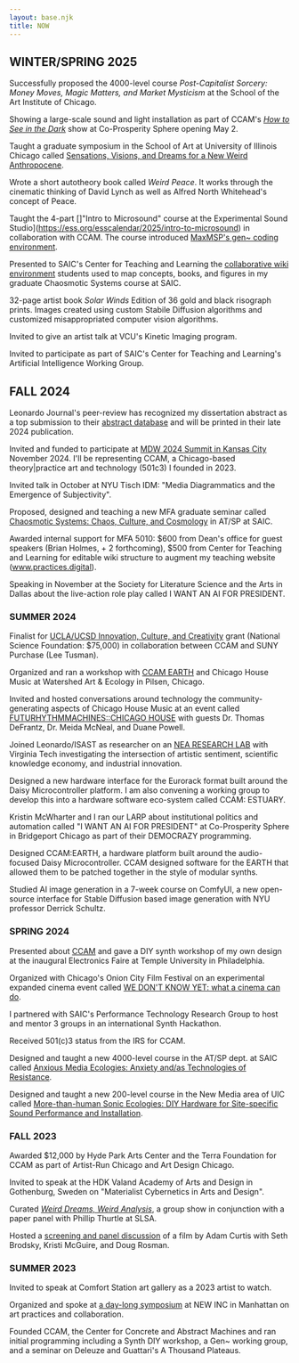 ```yaml
---
layout: base.njk
title: NOW
---
```


<!-- I am on the job market for both academic jobs (full-time tenure-track || visiting assistant professor) as well as non-academic curatorial and arts organizational positions! I'm happy to talk with hiring committees or
receive recommendations for jobs that will support my work. -->

## WINTER/SPRING 2025

Successfully proposed the 4000-level course _Post-Capitalist Sorcery: Money Moves, Magic Matters, and Market Mysticism_ at the School of the Art Institute of Chicago.

Showing a large-scale sound and light installation as part of CCAM's [_How to See in the Dark_](https://ccam.world/projects/how-to-see-in-the-dark/#user-content-fn-17) show at Co-Prosperity Sphere opening May 2.

Taught a graduate symposium in the School of Art at University of Illinois Chicago called [Sensations, Visions, and Dreams for a New Weird Anthropocene](https://practices.digital/uic/art520/schedule/).

Wrote a short autotheory book called _Weird Peace_. It works through the cinematic thinking of David Lynch as well as Alfred North Whitehead's concept of Peace.

Taught the 4-part []"Intro to Microsound" course at the Experimental Sound Studio](https://ess.org/esscalendar/2025/intro-to-microsound) in collaboration with CCAM. The course introduced [MaxMSP's gen~ coding environment](https://docs.cycling74.com/legacy/max8/vignettes/gen_topic).

Presented to SAIC's Center for Teaching and Learning the [collaborative wiki environment](https://diagrammatic.media/chaosmotic-systems-wiki/) students used to map concepts, books, and figures in my graduate Chaosmotic Systems course at SAIC.

32-page artist book _Solar Winds_ Edition of 36 gold and black risograph prints. Images created using custom Stabile Diffusion algorithms and customized misappropriated computer vision algorithms.

Invited to give an artist talk at VCU's Kinetic Imaging program.

Invited to participate as part of SAIC's Center for Teaching and Learning's Artificial Intelligence Working Group.

## FALL 2024

Leonardo Journal's peer-review has recognized my dissertation abstract as a top submission to their [abstract database](https://leonardo.info/graduate-abstracts?gad_source=1&gclid=CjwKCAjwl6-3BhBWEiwApN6_kn8blU9qdZp0qEBIsouYt4SSTRcvjpxzVoBjVI4HgpV_U5gTUt3VixoCOkUQAvD_BwE) and will be printed in their late 2024 publication.

Invited and funded to participate at [MDW 2024 Summit in Kansas City](https://mdw.art/summit) November 2024. I'll be representing CCAM, a Chicago-based theory|practice art and technology (501c3) I founded in 2023.

Invited talk in October at NYU Tisch IDM: "Media Diagrammatics and the Emergence of Subjectivity".

Proposed, designed and teaching a new MFA graduate seminar called [Chaosmotic Systems: Chaos, Culture, and Cosmology](https://practices.digital/saic/mfa5010/) in AT/SP at SAIC.

Awarded internal support for MFA 5010: $600 from Dean's office for guest speakers (Brian Holmes, + 2 forthcoming), $500 from Center for Teaching and Learning for editable wiki structure to augment my teaching website (www.practices.digital).

Speaking in November at the Society for Literature Science and the Arts in Dallas about the live-action role play called I WANT AN AI FOR PRESIDENT.

### SUMMER 2024

Finalist for [UCLA/UCSD Innovation, Culture, and Creativity](https://icc.ucla.edu/invited-workshop-concepts/) grant (National Science Foundation: $75,000) in collaboration between CCAM and SUNY Purchase (Lee Tusman).

Organized and ran a workshop with [CCAM EARTH](https://ccam.world/resources/ccam-earth) and Chicago House Music at Watershed Art & Ecology in Pilsen, Chicago.

Invited and hosted conversations around technology the community-generating aspects of Chicago House Music at an event called [FUTURHYTHMMACHINES::CHICAGO HOUSE](https://ccam.world/programs/24-5-10-future-rhythm-machines-chicago-house/) with guests Dr. Thomas DeFrantz, Dr. Meida McNeal, and Duane Powell.

Joined Leonardo/ISAST as researcher on an [NEA RESEARCH LAB](https://www.arts.gov/initiatives/nea-research-labs/all-nea-research-labs#VPI) with Virginia Tech investigating the intersection of artistic sentiment, scientific knowledge economy, and industrial innovation.

Designed a new hardware interface for the Eurorack format built around the Daisy Microcontroller platform. I am also convening a working group to develop this into a hardware software eco-system called CCAM: ESTUARY.

Kristin McWharter and I ran our LARP about institutional politics and automation called "I WANT AN AI FOR PRESIDENT" at Co-Prosperity Sphere in Bridgeport Chicago as part of their DEMOCRAZY programming.

Designed CCAM:EARTH, a hardware platform built around the audio-focused Daisy Microcontroller. CCAM designed software for the EARTH that allowed them to be patched together in the style of modular synths.

Studied AI image generation in a 7-week course on ComfyUI, a new open-source interface for Stable Diffusion based image generation with NYU professor Derrick Schultz.

### SPRING 2024

Presented about [CCAM](https://ccam.world) and gave a DIY synth workshop of my own design at the inaugural Electronics Faire at Temple University in Philadelphia.

Organized with Chicago's Onion City Film Festival on an experimental expanded cinema event called [WE DON'T KNOW YET: what a cinema can do](https://ccam.world/programs/24-4-05-we-dont-know-what-a-cinema-can-do-sound-video/).

I partnered with SAIC's Performance Technology Research Group to host and mentor 3 groups in an international Synth Hackathon.

Received 501(c)3 status from the IRS for CCAM.

Designed and taught a new 4000-level course in the AT/SP dept. at SAIC called [Anxious Media Ecologies: Anxiety and/as Technologies of Resistance](https://practices.digital/saic/ats4018/).

Designed and taught a new 200-level course in the New Media area of UIC called [More-than-human Sonic Ecologies: DIY Hardware for Site-specific Sound Performance and Installation](https://practices.digital/uic/art250/).

### FALL 2023

Awarded $12,000 by Hyde Park Arts Center and the Terra Foundation for CCAM as part of Artist-Run Chicago and Art Design Chicago.

Invited to speak at the HDK Valand Academy of Arts and Design in Gothenburg, Sweden on "Materialist Cybernetics in Arts and Design".

Curated [_Weird Dreams, Weird Analysis_](https://ccam.world/programs/23-10-weird-dreams-vernissage/), a group show in conjunction with a paper panel with Phillip Thurtle at SLSA.

Hosted a [screening and panel discussion](https://ccam.world/programs/23-9-all-watched-over/) of a film by Adam Curtis with Seth Brodsky, Kristi McGuire, and Doug Rosman.

### SUMMER 2023

Invited to speak at Comfort Station art gallery as a 2023 artist to watch.

Organized and spoke at [a day-long symposium](https://ccam.world/programs/23-07-03-informal-informations/) at NEW INC in Manhattan on art practices and collaboration.

Founded CCAM, the Center for Concrete and Abstract Machines and ran initial programming including a Synth DIY workshop, a Gen~ working group, and a seminar on Deleuze and Guattari's A Thousand Plateaus.
